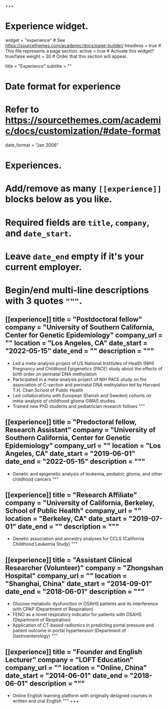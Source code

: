 +++
# Experience widget.
widget = "experience"  # See https://sourcethemes.com/academic/docs/page-builder/
headless = true  # This file represents a page section.
active = true  # Activate this widget? true/false
weight = 30  # Order that this section will appear.

title = "Experience"
subtitle = ""

# Date format for experience
#   Refer to https://sourcethemes.com/academic/docs/customization/#date-format
date_format = "Jan 2006"

# Experiences.
#   Add/remove as many `[[experience]]` blocks below as you like.
#   Required fields are `title`, `company`, and `date_start`.
#   Leave `date_end` empty if it's your current employer.
#   Begin/end multi-line descriptions with 3 quotes `"""`.

[[experience]]
  title = "Postdoctoral fellow"
  company = "University of Southern California, Center for Genetic Epidemiology"
  company_url = ""
  location = "Los Angeles, CA"
  date_start = "2022-05-15"
  date_end = ""
  description = """
  ---
  
  * Led a meta-analysis project of US National Institutes of Health (NIH) Pregnancy and Childhood Epigenetics (PACE) study about the effects of birth order on perinatal DNA methylation
  * Participated in a meta-analysis project of NIH PACE study on the association of C-section and perinatal DNA methylation led by Harvard T.H. Chan School of Public Health
  * Led collaborations with European (Danish and Sweden) cohorts on meta-analysis of childhood glioma GWAS studies
  * Trained new PhD students and pediatrician research follows
  """

[[experience]]
  title = "Predoctoral fellow, Research Assistant"
  company = "University of Southern California, Center for Genetic Epidemiology"
  company_url = ""
  location = "Los Angeles, CA"
  date_start = "2019-06-01"
  date_end = "2022-05-15"
  description = """
  ---
  
  * Genetic and epigenetic analysis of leukemia, pediatric glioma, and other childhood cancers
  """

[[experience]]
  title = "Research Affiliate"
  company = "University of California, Berkeley, School of Public Health"
  company_url = ""
  location = "Berkeley, CA"
  date_start = "2019-07-01"
  date_end = ""
  description = """
  ---
  
  * Genetic association and ancestry analyses for CCLS (California Childhood Leukemia Study)
  """

[[experience]]
  title = "Assistant Clinical Researcher (Volunteer)"
  company = "Zhongshan Hospital"
  company_url = ""
  location = "Shanghai, China"
  date_start = "2014-09-01"
  date_end = "2018-06-01"
  description = """
  ---
  
  * Glucose metabolic dysfunction in OSAHS patients and its interference with CPAP (Department of Respiration)
  * FENO as a novel respiratory indicator for patients with OSAHS (Department of Respiration)
  * Application of CT-based radiomics in predicting portal pressure and patient outcome in portal hypertension (Department of Gastroenterology)
  """

[[experience]]
  title = "Founder and English Lecturer"
  company = "LOFT Education"
  company_url = ""
  location = "Online, China"
  date_start = "2014-06-01"
  date_end = "2018-06-01"
  description = """
  ---
  
  * Online English learning platform with originally designed courses in written and oral English
  """
+++
